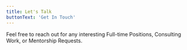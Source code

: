 ```yaml
---
title: Let's Talk
buttonText: 'Get In Touch'
---
```


Feel free to reach out for any interesting Full-time Positions, Consulting Work, or Mentorship Requests.
